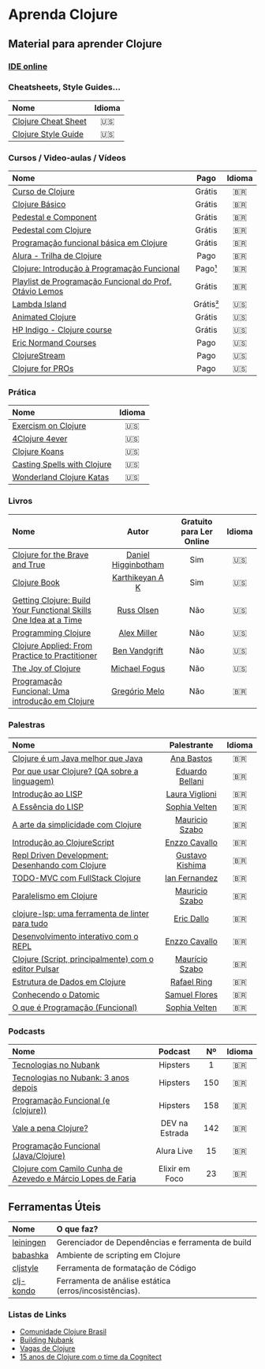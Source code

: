 # Aprenda Clojure

## Material para aprender Clojure

### [IDE online](https://www.jdoodle.com/execute-clojure-online/)

### Cheatsheets, Style Guides...
| Nome  | Idioma | 
|:--    |:--:    |
| [Clojure Cheat Sheet](https://clojure.org/api/cheatsheet) | 🇺🇸 |
| [Clojure Style Guide](https://github.com/bbatsov/clojure-style-guide) | 🇺🇸 | 

### Cursos / Video-aulas / Vídeos
| Nome  | Pago | Idioma | 
|:--    |:--:    | :--:    |
| [Curso de Clojure](https://www.youtube.com/playlist?list=PLWd81WfLMI-fNPUkjddIHB_taxElX3qMr) | Grátis | 🇧🇷 |
| [Clojure Básico](https://www.youtube.com/playlist?list=PLcjDvROHY58MlqcAU7d0fYhAJQ-p-dMp6) | Grátis | 🇧🇷 |
| [Pedestal e Component](https://www.youtube.com/playlist?list=PLcjDvROHY58NpVqhOyafHL8iTmGGDT9DZ) | Grátis | 🇧🇷 |
| [Pedestal com Clojure](https://www.youtube.com/playlist?list=PL39juNCZuUgwBV0big8hM4GR7gowZx0AY) | Grátis | 🇧🇷 |
| [Programação funcional básica em Clojure](https://www.youtube.com/playlist?list=PLzehOqhpwpxgbqNbz4y8vj5QYRfdflbz1) | Grátis | 🇧🇷 |
| [Alura - Trilha de Clojure](https://www.alura.com.br/formacao-clojure) | Pago | 🇧🇷 | 
| [Clojure: Introdução à Programação Funcional](https://www.udemy.com/course/clojure-introducao-a-programacao-funcional/) | Pago[¹](https://twitter.com/marciofrayze/status/1683843555926630402) | 🇧🇷 | 
| [Playlist de Programação Funcional do Prof. Otávio Lemos](https://www.youtube.com/playlist?list=PLpJIjBkNnEt_AclkpsvdX_4YUbcks8wXJ) | Grátis | 🇧🇷 | 
| [Lambda Island](https://lambdaisland.com/) | Grátis[²](https://lambdaisland.com/blog/2022-04-25-making-lambda-island-free) | 🇺🇸 |
| [Animated Clojure](https://markm208.github.io/cljbook/) | Grátis  | 🇺🇸 |
| [HP Indigo - Clojure course](https://cycognito.github.io/clojure-course/site/) | Grátis  | 🇺🇸 |
| [Eric Normand Courses](https://ericnormand.podia.com/) | Pago | 🇺🇸 |
| [ClojureStream](https://clojure.stream/#courses) | Pago | 🇺🇸 |
| [Clojure for PROs](https://clojureforpros.com/) | Pago | 🇺🇸 |

### Prática
| Nome  | Idioma | 
|:--    |:--:    |
| [Exercism on Clojure](https://exercism.org/tracks/clojure) | 🇺🇸 | 
| [4Clojure 4ever](https://4clojure.oxal.org/) | 🇺🇸 |
| [Clojure Koans](http://clojurekoans.com/) | 🇺🇸 |
| [Casting Spells with Clojure](https://www.lisperati.com/casting.html) | 🇺🇸 |
| [Wonderland Clojure Katas](https://github.com/gigasquid/wonderland-clojure-katas) | 🇺🇸 |

### Livros
| Nome  | Autor | Gratuito para Ler Online | Idioma | 
|:--    |:--:   | :--: | :--:  | 
| [Clojure for the Brave and True](https://www.braveclojure.com/) | [Daniel Higginbotham](https://twitter.com/nonrecursive) | Sim | 🇺🇸 | 
| [Clojure Book](https://clojure-book.gitlab.io/) | [Karthikeyan A K](https://gitlab.com/mindaslab) | Sim | 🇺🇸 | 
| [Getting Clojure: Build Your Functional Skills One Idea at a Time](https://www.amazon.com.br/gp/product/1680503006/) | [Russ Olsen](https://twitter.com/russolsen) | Não | 🇺🇸 | 
| [Programming Clojure](https://www.amazon.com.br/Programming-Clojure-3e-Alex-Miller/dp/1680502468/) | [Alex Miller](https://twitter.com/puredanger) | Não |  🇺🇸 | 
| [Clojure Applied: From Practice to Practitioner](https://www.amazon.com.br/Clojure-Applied-Practice-Practitioner-English-ebook/dp/B016CJGHFE) | [Ben Vandgrift](https://twitter.com/bvandgrift) | Não | 🇺🇸 | 
| [The Joy of Clojure](https://www.amazon.com.br/gp/product/1617291412/) | [Michael Fogus](https://twitter.com/fogus) | Não | 🇺🇸 | 
| [Programação Funcional: Uma introdução em Clojure](https://www.casadocodigo.com.br/pages/sumario-programacao-funcional-clojure) | [Gregório Melo](https://www.linkedin.com/in/gregoriomelo) | Não | 🇧🇷 | 

### Palestras
| Nome  | Palestrante | Idioma | 
|:--    |:--:    | :--:  | 
| [Clojure é um Java melhor que Java](https://youtu.be/ruZwYDSaq1M) | [Ana Bastos](https://github.com/anabastos) | 🇧🇷 | 
| [Por que usar Clojure? (QA sobre a linguagem)](https://www.youtube.com/watch?v=Jrtkuyf6Q2Q) | [Eduardo Bellani](https://github.com/ebellani) | 🇧🇷 | 
| [Introdução ao LISP](https://www.youtube.com/watch?v=IIp9YaXRHVY) | [Laura Viglioni](https://github.com/Viglioni) | 🇧🇷 | 
| [A Essência do LISP](https://youtu.be/j3FEFuoVN5c) | [Sophia Velten](https://github.com/sovelten) | 🇧🇷 | 
| [A arte da simplicidade com Clojure](https://www.youtube.com/watch?v=_kGwRVuH6mU) | [Mauricio Szabo](https://github.com/mauricioszabo) | 🇧🇷 |
| [Introdução ao ClojureScript](https://youtu.be/WcqtMSLFUHI) | [Enzzo Cavallo](https://github.com/souenzzo) | 🇧🇷 | 
| [Repl Driven Development: Desenhando com Clojure](https://www.youtube.com/live/rvFDmqSTh2I) | [Gustavo Kishima](https://github.com/gukiboy) | 🇧🇷 | 
| [TODO-MVC com FullStack Clojure](https://www.youtube.com/watch?v=TPRczpkFjMw) | [Ian Fernandez](https://github.com/ianffcs) | 🇧🇷 |
| [Paralelismo em Clojure](https://www.youtube.com/watch?v=b7cbPjsYUYY) | [Mauricio Szabo](https://github.com/mauricioszabo) | 🇧🇷 | 
| [clojure-lsp: uma ferramenta de linter para tudo](https://www.youtube.com/watch?v=d-sjGfQRyHY) | [Eric Dallo](https://github.com/ericdallo) | 🇧🇷 | 
| [Desenvolvimento interativo com o REPL](https://www.youtube.com/live/ntRCK_2eP3U) | [Enzzo Cavallo](https://github.com/souenzzo) | 🇧🇷 | 
| [Clojure (Script, principalmente) com o editor Pulsar](https://www.youtube.com/watch?v=uZ__RWceTSA) | [Maurício Szabo](https://github.com/mauricioszabo) | 🇧🇷 | 
| [Estrutura de Dados em Clojure](https://www.youtube.com/watch?v=39_0FDU4TFk) | [Rafael Ring](https://github.com/rafaelring) | 🇧🇷 | 
| [Conhecendo o Datomic](https://www.youtube.com/watch?v=uGxTcHcjq78) | [Samuel Flores](https://github.com/samflores) | 🇧🇷 | 
| [O que é Programação (Funcional)](https://www.youtube.com/watch?v=qBQau1OsgW8) | [Sophia Velten](https://www.linkedin.com/in/sovelten/) | 🇧🇷 | 

### Podcasts
| Nome  | Podcast |  Nº |  Idioma | 
|:--    |:--:     | :--:   |  :--:   | 
| [Tecnologias no Nubank](https://www.hipsters.tech/tecnologias-no-nubank-hipsters-01/) | Hipsters | 1 | 🇧🇷 |
| [Tecnologias no Nubank: 3 anos depois](https://www.hipsters.tech/tecnologias-no-nubank-3-anos-depois-hipsters-150/) | Hipsters | 150 | 🇧🇷 |
| [Programação Funcional (e (clojure))](https://www.hipsters.tech/programacao-funcional-e-clojure-hipsters-158/) | Hipsters | 158 | 🇧🇷 | 
| [Vale a pena Clojure?](https://devnaestrada.com.br/2018/02/02/vale-a-pena-clojure.html) | DEV na Estrada | 142 | 🇧🇷 | 
| [Programação Funcional (Java/Clojure)](https://youtu.be/TjuLQZsMatw) | Alura Live | 15 | 🇧🇷 | 
| [Clojure com Camilo Cunha de Azevedo e Márcio Lopes de Faria](https://anchor.fm/elixiremfoco/episodes/23--Clojure-com-Camilo-Cunha-de-Azevedo-e-Mrcio-Lopes-de-Faria-e1u1kjh) | Elixir em Foco | 23 | 🇧🇷 | 


## Ferramentas Úteis
| Nome  | O que faz? | 
|:--    |:--     | 
| [leiningen](https://leiningen.org/) | Gerenciador de Dependências e ferramenta de build   |
| [babashka](https://github.com/babashka/babashka) | Ambiente de scripting em Clojure   |
| [cljstyle](https://github.com/greglook/cljstyle) | Ferramenta de formatação de Código |
| [clj-kondo](https://github.com/clj-kondo/clj-kondo) | Ferramenta de análise estática (erros/incosistências). |


### Listas de Links
- [Comunidade Clojure Brasil](https://github.com/clj-br)
- [Building Nubank](https://www.youtube.com/c/NubankOntheStage)
- [Vagas de Clojure](https://github.com/clj-br/vagas)
- [15 anos de Clojure com o time da Cognitect](https://blog.nubank.com.br/clojure15anos/)
